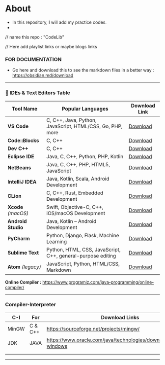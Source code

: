 # About

- In this repository, I will add my practice codes.
- 
// name this repo : "CodeLib"


// Here add playlist links or maybe blogs links


### FOR DOCUMENTATION

- Go here and download this to see the markdown files in a better way : https://obsidian.md/download



---



### 🧰 IDEs & Text Editors Table

| **Tool Name**       | **Popular Languages**                                       | **Download Link**                                           |
| ------------------- | ----------------------------------------------------------- | ----------------------------------------------------------- |
| **VS Code**         | C, C++, Java, Python, JavaScript, HTML/CSS, Go, PHP, more   | [Download](https://code.visualstudio.com/download)          |
| **Code::Blocks**    | C, C++                                                      | [Download](http://www.codeblocks.org/downloads/26)          |
| **Dev C++**         | C, C++                                                      | [Download](https://sourceforge.net/projects/orwelldevcpp/)  |
| **Eclipse IDE**     | Java, C, C++, Python, PHP, Kotlin                           | [Download](https://www.eclipse.org/downloads/)              |
| **NetBeans**        | Java, C, C++, PHP, HTML5, JavaScript                        | [Download](https://netbeans.apache.org/download/index.html) |
| **IntelliJ IDEA**   | Java, Kotlin, Scala, Android Development                    | [Download](https://www.jetbrains.com/idea/download)         |
| **CLion**           | C, C++, Rust, Embedded Development                          | [Download](https://www.jetbrains.com/clion/download)        |
| **Xcode** *(macOS)* | Swift, Objective-C, C++, iOS/macOS Development              | [Download](https://developer.apple.com/xcode/)              |
| **Android Studio**  | Java, Kotlin – Android Development                          | [Download](https://developer.android.com/studio)            |
| **PyCharm**         | Python, Django, Flask, Machine Learning                     | [Download](https://www.jetbrains.com/pycharm/download)      |
| **Sublime Text**    | Python, HTML, CSS, JavaScript, C++, general-purpose editing | [Download](https://www.sublimetext.com/)                    |
| **Atom** *(legacy)* | JavaScript, Python, HTML/CSS, Markdown                      | [Download](https://github.com/atom/atom)                    |

**Online Compiler :** https://www.programiz.com/java-programming/online-compiler/

---


### Compiler-Interpreter

| C-I   | For     | Download Links                                                    | Tutorials                                                                                                       |
| ----- | ------- | ----------------------------------------------------------------- | --------------------------------------------------------------------------------------------------------------- |
| MinGW | C & C++ | https://sourceforge.net/projects/mingw/                           | https://www.youtube.com/watch?v=VvYhfj2g4Zo&t=1211s&pp=ygUWdnMgY29kZSBwaHlzaWNzIHdhbGxhaNIHCQmNCQGHKiGM7w%3D%3D |
| JDK   | JAVA    | https://www.oracle.com/java/technologies/downloads/#jdk24-windows | https://www.youtube.com/watch?v=VvYhfj2g4Zo&t=1211s&pp=ygUWdnMgY29kZSBwaHlzaWNzIHdhbGxhaNIHCQmNCQGHKiGM7w%3D%3D |
|       |         |                                                                   |                                                                                                                 |
|       |         |                                                                   |                                                                                                                 |





---






